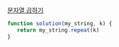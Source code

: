 [문자열 곱하기](https://school.programmers.co.kr/learn/courses/30/lessons/181940)

```js
function solution(my_string, k) {
   return my_string.repeat(k)
}
```